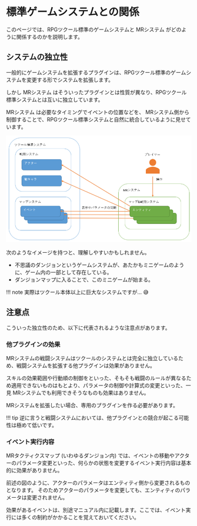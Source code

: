 標準ゲームシステムとの関係
==========

このページでは、RPGツクール標準のゲームシステムと MRシステム がどのように関係するのかを説明します。

システムの独立性
----------

一般的にゲームシステムを拡張するプラグインは、RPGツクール標準のゲームシステムを変更する形でシステムを拡張します。

しかし MRシステム はそういったプラグインとは性質が異なり、RPGツクール標準システムとは互いに独立しています。

MRシステム は必要なタイミングでイベントの位置などを、 MRシステム側から制御することで、RPGツクール標準システムと自然に統合しているように見せています。

![](img/system-1.png)

次のようなイメージを持つと、理解しやすいかもしれません。

- 不思議のダンジョンというゲームシステムが、あたかもミニゲームのように、ゲーム内の一部として存在している。
- ダンジョンマップに入ることで、このミニゲームが始まる。

!!! note
    実際はツクール本体以上に巨大なシステムですが… 😅

注意点
----------

こういった独立性のため、以下に代表されるような注意点があります。

### 他プラグインの効果

MRシステムの戦闘システムはツクールのシステムとは完全に独立しているため、戦闘システムを拡張する他プラグインは効果がありません。

スキルの効果範囲や行動順の制御をといった、そもそも戦闘のルールが異なるため適用できないものはもとより、パラメータの制御や計算式の変更といった、一見 MRシステムでも利用できそうなものも効果はありません。

MRシステムを拡張したい場合、専用のプラグインを作る必要があります。

!!! tip
    逆に言うと戦闘システムにおいては、他プラグインとの競合が起こる可能性は極めて低いです。

### イベント実行内容

MRタクティクスマップ (いわゆるダンジョン内) では、イベントの移動やアクターのパラメータ変更といった、何らかの状態を変更するイベント実行内容は基本的に効果がありません。

前述の図のように、アクターのパラメータはエンティティ側から変更されるものとなります。
そのためアクターのパラメータを変更しても、エンティティのパラメータは変更されません。

効果があるイベントは、別途マニュアル内に記載します。ここでは、イベント実行には多くの制約がかかることを覚えておいてください。



